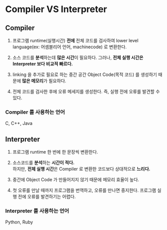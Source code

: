 # Compiler VS Interpreter

## Compiler
1. 프로그램 runtime(실행시간) <b>전에</b> 전체 코드를 검사하여 lower level language(ex: 어셈블리어 언어, machinecode) 로 변환한다.

2. 소스 코드를 <b>분석</b>하는데 <b>많은 시간</b>이 필요하다.
그러나, <b>전체 실행 시간은 Interpreter 보다 비교적 빠르다.</b>

3. linking 을 추가로 필요로 하는 중간 공간 Object Code(목적 코드) 를 생성하기 때문에 <b>많은 메모리</b>가 필요하다.

4. 전체 코드를 검사한 후에 오류 메세지를 생성한다. 즉, 실행 전에 오류를 발견할 수 있다.

### Compiler 를 사용하는 언어
C, C++, Java

## Interpreter
1. 프로그램 runtime 한 번에 한 문장씩 변환한다.

2. 소스코드를 <b>분석</b>하는 <b>시간이 적다.    
</b>하지만, <b>전체 실행 시간</b>은 Compiler 로 변환한 코드보다 상대적으로 <b>느리다.</b>

3. 중간에 Object Code 가 만들어지지 않기 때문에 메모리 효율이 높다.

4. 첫 오류를 만날 때까지 프로그램을 번역하고, 오류를 만나면 중지한다. 프로그램 실행 전에 오류를 발견하기는 어렵다. 

### Interpreter 를 사용하는 언어 
Python, Ruby